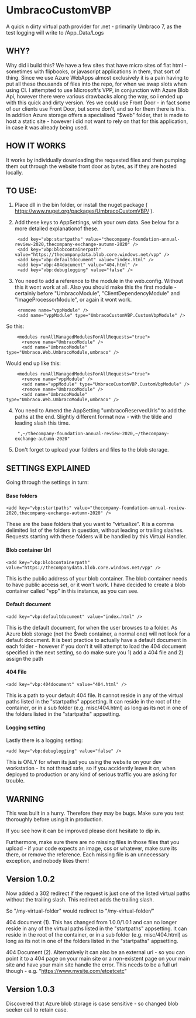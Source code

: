 # UmbracoCustomVBP
A quick n dirty virtual path provider for .net - primarily Umbraco 7, as the test logging will write to /App_Data/Logs

## WHY?

Why did i build this? We have a few sites that have micro sites of flat html - sometimes with flipbooks, or javascript applications in them, that sort of thing. Since we use Azure WebApps almost exclusively it is a pain having to put all these thousands of files into the repo, for when we swap slots when using CI. I attempted to use Microsoft's VPP, in conjunction with Azure Blob Api, however there were various drawbacks along the way, so i ended up with this quick and dirty version. Yes we could use Front Door - in fact some of our clients use Front Door, but some don't, and so for them there is this. In addition Azure storage offers a specialised "$web" folder, that is made to host a static site - however i did not want to rely on that for this application, in case it was already being used.

## HOW IT WORKS
It works by individually downloading the requested files and then pumping them out through the website front door as bytes, as if they are hosted locally.

## TO USE:

1) Place dll in the bin folder, or install the nuget package ( https://www.nuget.org/packages/UmbracoCustomVBP/ ).

2) Add these keys to AppSettings, with your own data. See below for a more detailed explanationof these.

        <add key="vbp:startpaths" value="thecompany-foundation-annual-review-2020,thecompany-exchange-autumn-2020" />
        <add key="vbp:blobcontainerpath" value="https://thecompanydata.blob.core.windows.net/vpp" />
        <add key="vbp:defaultdocument" value="index.html" />
        <add key="vbp:404document" value="404.html" />
        <add key="vbp:debuglogging" value="false" />

3) You need to add a reference to the module in the web.config. Without this it wont work at all. Also you should make this the first module - certainly before "UmbracoModule", "ClientDependencyModule" and "ImageProcessorModule", or again it wont work.

        <remove name="vppModule" />
        <add name="vppModule" type="UmbracoCustomVBP.CustomVbpModule" />
    
 So this:
        
        <modules runAllManagedModulesForAllRequests="true">
          <remove name="UmbracoModule" />
          <add name="UmbracoModule" type="Umbraco.Web.UmbracoModule,umbraco" />

 Would end up like this:

        <modules runAllManagedModulesForAllRequests="true">
          <remove name="vppModule" />
          <add name="vppModule" type="UmbracoCustomVBP.CustomVbpModule" />
          <remove name="UmbracoModule" />
          <add name="UmbracoModule" type="Umbraco.Web.UmbracoModule,umbraco" />
          
          
4) You need to Amend the AppSetting "umbracoReservedUrls" to add the paths at the end. Slightly different format now - with the tilde and leading slash this time. 

        ",~/thecompany-foundation-annual-review-2020,~/thecompany-exchange-autumn-2020"
    

5) Don't forget to upload your folders and files to the blob storage.



## SETTINGS EXPLAINED
Going through the settings in turn:

#### Base folders

    <add key="vbp:startpaths" value="thecompany-foundation-annual-review-2020,thecompany-exchange-autumn-2020" />

These are the base folders that you want to "virtualize". It is a comma delimited list of the folders in question, without leading or trailing slashes. Requests starting with these folders will be handled by this Virtual Handler. 

#### Blob container Url

    <add key="vbp:blobcontainerpath" value="https://thecompanydata.blob.core.windows.net/vpp" />
This is the public address of your blob container. The blob container needs to have public access set, or it won't work. I have decided to create a blob container called "vpp" in this instance, as you can see. 

#### Default document

    <add key="vbp:defaultdocument" value="index.html" />
 This is the default document, for when the user browses to a folder. As Azure blob storage (not the $web container, a normal one) will not look for a default document. It is best practice to actually have a default document in each folder - however if you don't it will attempt to load the 404 document specified in the next setting, so do make sure you 1) add a 404 file and 2) assign the path

#### 404 File

    <add key="vbp:404document" value="404.html" />
This is a path to your default 404 file. It cannot reside in any of the virtual paths listed in the "startpaths" appsetting. It can reside in the root of the container, or in a sub folder (e.g. misc/404.html) as long as its not in one of the folders listed in the "startpaths" appsetting. 



#### Logging setting

Lastly there is a logging setting:

    <add key="vbp:debuglogging" value="false" />
This is ONLY for when its just you using the website on your dev workstation - its not thread safe, so if you accidently leave it on, when deployed to production or any kind of serious traffic you are asking for trouble.

## WARNING

This was built in a hurry. Therefore they may be bugs. Make sure you test thoroughly before using it in production. 

If you see how it can be improved please dont hesitate to dip in. 
    
Furthermore, make sure there are no missing files in those files that you upload - if your code expects an image, css or whatever, make sure its there, or remove the reference. Each missing file is an unnecessary exception, and nobody likes them!
    
## Version 1.0.2

Now added a 302 redirect if the request is just one of the listed virtual paths without the trailing slash. This redirect adds the trailing slash.

So "/my-virtual-folder" would redirect to "/my-virtual-folder/"

404 document (1). This has changed from 1.0.0/1.0.1 and can no longer reside in any of the virtual paths listed in the "startpaths" appsetting. It can reside in the root of the container, or in a sub folder (e.g. misc/404.html) as long as its not in one of the folders listed in the "startpaths" appsetting. 

404 Document (2). Alternatively it can also be an external url - so you can point it to a 404 page on your main site or a non-existent page on your main site and have your main site handle the error. This needs to be a full url though - e.g. "https://www.mysite.com/etcetcetc" 

## Version 1.0.3

Discovered that Azure blob storage is case sensitive - so changed blob seeker call to retain case.
